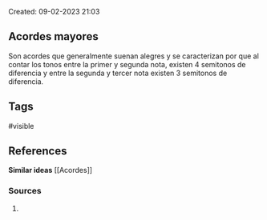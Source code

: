 Created: 09-02-2023 21:03

## <span class="pink"> **Acordes mayores** </span>

Son acordes que generalmente suenan alegres y se caracterizan por que al contar los tonos entre la primer y segunda nota, existen 4 semitonos de diferencia y entre la segunda y tercer nota existen 3 semitonos de diferencia.

## <span class="orange"> **Tags**</span>
<span class="tag"> #visible</span> 

## <span class="green"> **References**</span>
<span class="blue"> **Similar ideas** </span>
[[Acordes]]

### <span class="purple"> **Sources**</span>
1. 